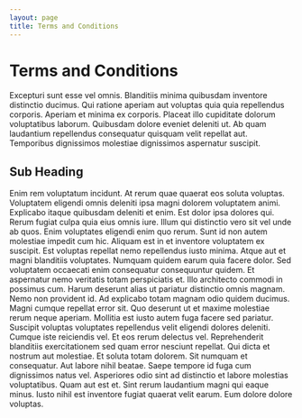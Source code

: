 ```yaml
---
layout: page
title: Terms and Conditions
---
```


# Terms and Conditions

Excepturi sunt esse vel omnis. Blanditiis minima quibusdam inventore distinctio ducimus. Qui ratione aperiam aut voluptas quia quia repellendus corporis.
Aperiam et minima ex corporis. Placeat illo cupiditate dolorum voluptatibus laborum. Quibusdam dolore eveniet deleniti ut. Ab quam laudantium repellendus consequatur quisquam velit repellat aut. Temporibus dignissimos molestiae dignissimos aspernatur suscipit.


## Sub Heading
Enim rem voluptatum incidunt. At rerum quae quaerat eos soluta voluptas. Voluptatem eligendi omnis deleniti ipsa magni dolorem voluptatem animi. Explicabo itaque quibusdam deleniti et enim. Est dolor ipsa dolores qui.
Rerum fugiat culpa quia eius omnis iure. Illum qui distinctio vero sit vel unde ab quos. Enim voluptates eligendi enim quo rerum. Sunt id non autem molestiae impedit cum hic.
Aliquam est in et inventore voluptatem ex suscipit. Est voluptas repellat nemo repellendus iusto minima. Atque aut et magni blanditiis voluptates. Numquam quidem earum quia facere dolor. Sed voluptatem occaecati enim consequatur consequuntur quidem.
Et aspernatur nemo veritatis totam perspiciatis et. Illo architecto commodi in possimus cum. Harum deserunt alias ut pariatur distinctio omnis magnam. Nemo non provident id.
Ad explicabo totam magnam odio quidem ducimus. Magni cumque repellat error sit. Quo deserunt ut et maxime molestiae rerum neque aperiam.
Mollitia est iusto autem fuga facere sed pariatur. Suscipit voluptas voluptates repellendus velit eligendi dolores deleniti. Cumque iste reiciendis vel. Et eos rerum delectus vel. Reprehenderit blanditiis exercitationem sed quam error nesciunt repellat.
Qui dicta et nostrum aut molestiae. Et soluta totam dolorem. Sit numquam et consequatur. Aut labore nihil beatae.
Saepe tempore id fuga cum dignissimos natus vel. Asperiores odio sint ad distinctio et labore molestias voluptatibus. Quam aut est et. Sint rerum laudantium magni qui eaque minus. Iusto nihil est inventore fugiat quaerat velit earum. Eum dolore dolore voluptas.